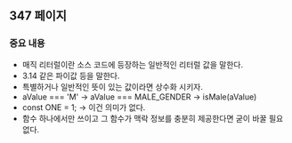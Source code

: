 ## 347 페이지

### 중요 내용

- 매직 리터럴이란 소스 코드에 등장하는 일반적인 리터럴 값을 말한다.
- 3.14 같은 파이값 등을 말한다.
- 특별하거나 일반적인 뜻이 있는 값이라면 상수화 시키자.
- aValue === 'M' -> aValue === MALE_GENDER -> isMale(aValue)
- const ONE = 1; -> 이건 의미가 없다.
- 함수 하나에서만 쓰이고 그 함수가 맥락 정보를 충분히 제공한다면 굳이 바꿀 필요없다.
